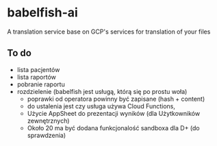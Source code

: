 # babelfish-ai
A translation service base on GCP's services for translation of your files

## To do
- lista pacjentów
- lista raportów
- pobranie raportu
- rozdzielenie (babelfish jest usługą, którą się po prostu woła)
  - poprawki od operatora powinny być zapisane (hash + content)
  - do ustalenia jest czy usługa używa Cloud Functions,
  - Użycie AppSheet do prezentacji wyników (dla Użytkowników zewnętrznych)
  - Około 20 ma być dodana funkcjonalość sandboxa dla D+ (do sprawdzenia)
